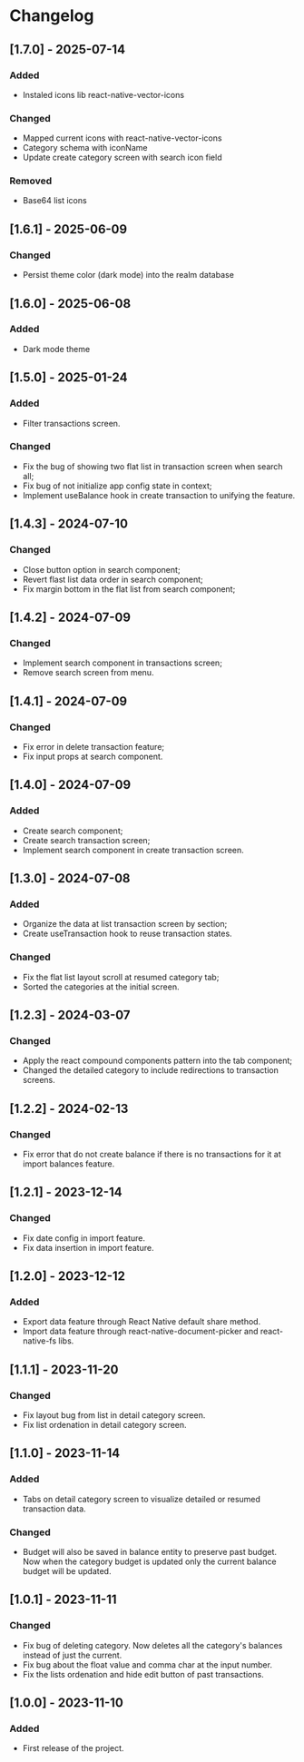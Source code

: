 # Changelog

<!-- ## [Unreleased]

### Added

### Changed

### Removed -->

## [1.7.0] - 2025-07-14

### Added

- Instaled icons lib react-native-vector-icons

### Changed

- Mapped current icons with react-native-vector-icons
- Category schema with iconName
- Update create category screen with search icon field

### Removed

- Base64 list icons

## [1.6.1] - 2025-06-09

### Changed

- Persist theme color (dark mode) into the realm database

## [1.6.0] - 2025-06-08

### Added

- Dark mode theme

## [1.5.0] - 2025-01-24

### Added

- Filter transactions screen.

### Changed

- Fix the bug of showing two flat list in transaction screen when search all;
- Fix bug of not initialize app config state in context;
- Implement useBalance hook in create transaction to unifying the feature.

## [1.4.3] - 2024-07-10

### Changed

- Close button option in search component;
- Revert flast list data order in search component;
- Fix margin bottom in the flat list from search component;

## [1.4.2] - 2024-07-09

### Changed

- Implement search component in transactions screen;
- Remove search screen from menu.

## [1.4.1] - 2024-07-09

### Changed

- Fix error in delete transaction feature;
- Fix input props at search component.

## [1.4.0] - 2024-07-09

### Added

- Create search component;
- Create search transaction screen;
- Implement search component in create transaction screen.

## [1.3.0] - 2024-07-08

### Added

- Organize the data at list transaction screen by section;
- Create useTransaction hook to reuse transaction states.

### Changed

- Fix the flat list layout scroll at resumed category tab;
- Sorted the categories at the initial screen.

## [1.2.3] - 2024-03-07

### Changed

- Apply the react compound components pattern into the tab component;
- Changed the detailed category to include redirections to transaction screens.

## [1.2.2] - 2024-02-13

### Changed

- Fix error that do not create balance if there is no transactions for it at import balances feature.

## [1.2.1] - 2023-12-14

### Changed

- Fix date config in import feature.
- Fix data insertion in import feature.

## [1.2.0] - 2023-12-12

### Added

- Export data feature through React Native default share method.
- Import data feature through react-native-document-picker and react-native-fs libs.

## [1.1.1] - 2023-11-20

### Changed

- Fix layout bug from list in detail category screen.
- Fix list ordenation in detail category screen.

## [1.1.0] - 2023-11-14

### Added

- Tabs on detail category screen to visualize detailed or resumed transaction data.

### Changed

- Budget will also be saved in balance entity to preserve past budget. Now when the category budget is updated only the current balance budget will be updated.

## [1.0.1] - 2023-11-11

### Changed

- Fix bug of deleting category. Now deletes all the category's balances instead of just the current.
- Fix bug about the float value and comma char at the input number.
- Fix the lists ordenation and hide edit button of past transactions.

## [1.0.0] - 2023-11-10

### Added

- First release of the project.
